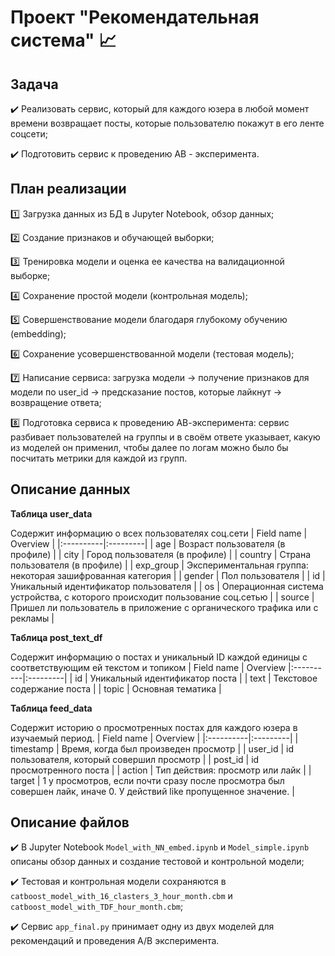 # Проект "Рекомендательная система" :chart_with_upwards_trend:

## Задача

:heavy_check_mark: Реализовать сервис, который для каждого юзера в любой момент времени возвращает посты, которые пользователю покажут в его ленте соцсети;

:heavy_check_mark: Подготовить сервис к проведению АВ - эксперимента.

## План реализации

:one: Загрузка данных из БД в Jupyter Notebook, обзор данных;

2️⃣ Создание признаков и обучающей выборки;

:three: Тренировка модели и оценка ее качества на валидационной выборке;

:four: Сохранение простой модели (контрольная модель);

:five: Совершенствование модели благодаря глубокому обучению (embedding);

:six: Сохранение усовершенствованной модели (тестовая модель);

:seven: Написание сервиса: загрузка модели -> получение признаков для модели по user_id -> предсказание постов, которые лайкнут -> возвращение ответа;

:eight: Подготовка сервиса к проведению АВ-эксперимента: сервис разбивает пользователей на группы и в своём ответе указывает, какую из моделей он применил, чтобы далее по логам можно было бы посчитать метрики для каждой из групп.

## Описание данных
**Таблица user_data**

Cодержит информацию о всех пользователях соц.сети
| Field name	| Overview |
|:----------|:---------|
| age	| Возраст пользователя (в профиле) |
| city	| Город пользователя (в профиле) |
| country	| Страна пользователя (в профиле) |
| exp_group	| Экспериментальная группа: некоторая зашифрованная категория |
| gender	| Пол пользователя |
| id	| Уникальный идентификатор пользователя |
| os	| Операционная система устройства, с которого происходит пользование соц.сетью |
| source	| Пришел ли пользователь в приложение с органического трафика или с рекламы |

**Таблица post_text_df**

Содержит информацию о постах и уникальный ID каждой единицы с соответствующим ей текстом и топиком
| Field name	| Overview
|:----------|:---------|
| id	| Уникальный идентификатор поста |
| text	| Текстовое содержание поста |
| topic	| Основная тематика |

**Таблица feed_data**

Содержит историю о просмотренных постах для каждого юзера в изучаемый период.
| Field name	| Overview |
|:----------|:---------|
| timestamp	| Время, когда был произведен просмотр |
| user_id	| id пользователя, который совершил просмотр |
| post_id	| id просмотренного поста |
| action	| Тип действия: просмотр или лайк |
| target	| 1 у просмотров, если почти сразу после просмотра был совершен лайк, иначе 0. У действий like пропущенное значение. |

## Описание файлов
:heavy_check_mark: В  Jupyter Notebook `Model_with_NN_embed.ipynb` и `Model_simple.ipynb` описаны обзор данных и создание тестовой и контрольной модели;

:heavy_check_mark: Тестовая и контрольная модели сохраняются в `catboost_model_with_16_clasters_3_hour_month.cbm` и `catboost_model_with_TDF_hour_month.cbm`;

:heavy_check_mark: Сервис `app_final.py` принимает одну из двух моделей для рекомендаций и проведения A/B эксперимента.
